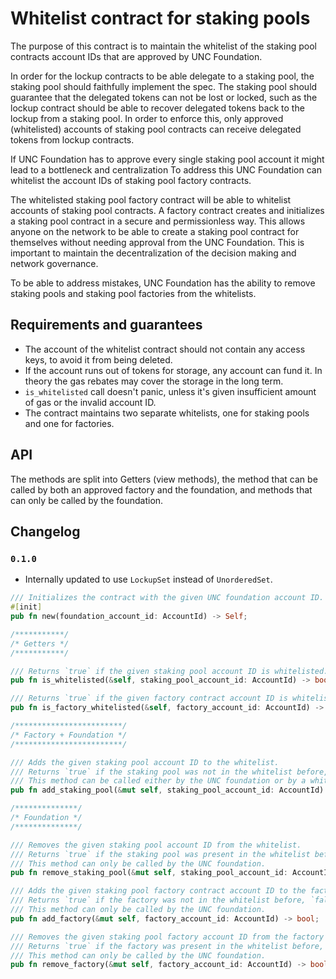 # Whitelist contract for staking pools

The purpose of this contract is to maintain the whitelist of the staking pool contracts account IDs that are approved
by UNC Foundation.

In order for the lockup contracts to be able delegate to a staking pool, the staking pool should faithfully implement the spec.
The staking pool should guarantee that the delegated tokens can not be lost or locked, such as the lockup contract should be
able to recover delegated tokens back to the lockup from a staking pool. In order to enforce this, only approved (whitelisted)
accounts of staking pool contracts can receive delegated tokens from lockup contracts.

If UNC Foundation has to approve every single staking pool account it might lead to a bottleneck and centralization
To address this UNC Foundation can whitelist the account IDs of staking pool factory contracts.

The whitelisted staking pool factory contract will be able to whitelist accounts of staking pool contracts.
A factory contract creates and initializes a staking pool contract in a secure and permissionless way.
This allows anyone on the network to be able to create a staking pool contract for themselves without needing approval from the UNC
Foundation. This is important to maintain the decentralization of the decision making and network governance.

To be able to address mistakes, UNC Foundation has the ability to remove staking pools and staking pool factories from the whitelists.

## Requirements and guarantees

- The account of the whitelist contract should not contain any access keys, to avoid it from being deleted.
- If the account runs out of tokens for storage, any account can fund it. In theory the gas rebates may cover the storage in the long term.
- `is_whitelisted` call doesn't panic, unless it's given insufficient amount of gas or the invalid account ID.
- The contract maintains two separate whitelists, one for staking pools and one for factories.

## API

The methods are split into Getters (view methods), the method that can be called by both an approved factory and the foundation,
and methods that can only be called by the foundation.

## Changelog

### `0.1.0`

- Internally updated to use `LockupSet` instead of `UnorderedSet`.

```rust
/// Initializes the contract with the given UNC foundation account ID.
#[init]
pub fn new(foundation_account_id: AccountId) -> Self;

/***********/
/* Getters */
/***********/

/// Returns `true` if the given staking pool account ID is whitelisted.
pub fn is_whitelisted(&self, staking_pool_account_id: AccountId) -> bool;

/// Returns `true` if the given factory contract account ID is whitelisted.
pub fn is_factory_whitelisted(&self, factory_account_id: AccountId) -> bool;

/************************/
/* Factory + Foundation */
/************************/

/// Adds the given staking pool account ID to the whitelist.
/// Returns `true` if the staking pool was not in the whitelist before, `false` otherwise.
/// This method can be called either by the UNC foundation or by a whitelisted factory.
pub fn add_staking_pool(&mut self, staking_pool_account_id: AccountId) -> bool;

/**************/
/* Foundation */
/**************/

/// Removes the given staking pool account ID from the whitelist.
/// Returns `true` if the staking pool was present in the whitelist before, `false` otherwise.
/// This method can only be called by the UNC foundation.
pub fn remove_staking_pool(&mut self, staking_pool_account_id: AccountId) -> bool;

/// Adds the given staking pool factory contract account ID to the factory whitelist.
/// Returns `true` if the factory was not in the whitelist before, `false` otherwise.
/// This method can only be called by the UNC foundation.
pub fn add_factory(&mut self, factory_account_id: AccountId) -> bool;

/// Removes the given staking pool factory account ID from the factory whitelist.
/// Returns `true` if the factory was present in the whitelist before, `false` otherwise.
/// This method can only be called by the UNC foundation.
pub fn remove_factory(&mut self, factory_account_id: AccountId) -> bool;
```
